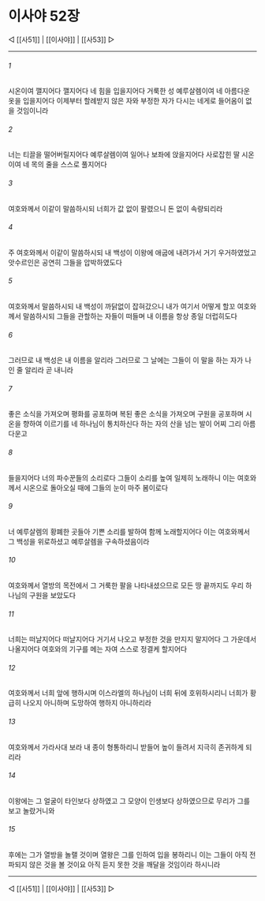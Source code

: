﻿# 이사야 52장

◁ [[사51]] | [[이사야]] | [[사53]] ▷
***

###### 1
시온이여 깰지어다 깰지어다 네 힘을 입을지어다 거룩한 성 예루살렘이여 네 아름다운 옷을 입을지어다 이제부터 할례받지 않은 자와 부정한 자가 다시는 네게로 들어옴이 없을 것임이니라

###### 2
너는 티끌을 떨어버릴지어다 예루살렘이여 일어나 보좌에 앉을지어다 사로잡힌 딸 시온이여 네 목의 줄을 스스로 풀지어다

###### 3
여호와께서 이같이 말씀하시되 너희가 값 없이 팔렸으니 돈 없이 속량되리라

###### 4
주 여호와께서 이같이 말씀하시되 내 백성이 이왕에 애굽에 내려가서 거기 우거하였었고 앗수르인은 공연히 그들을 압박하였도다

###### 5
여호와께서 말씀하시되 내 백성이 까닭없이 잡혀갔으니 내가 여기서 어떻게 할꼬 여호와께서 말씀하시되 그들을 관할하는 자들이 떠들며 내 이름을 항상 종일 더럽히도다

###### 6
그러므로 내 백성은 내 이름을 알리라 그러므로 그 날에는 그들이 이 말을 하는 자가 나인 줄 알리라 곧 내니라

###### 7
좋은 소식을 가져오며 평화를 공포하며 복된 좋은 소식을 가져오며 구원을 공포하며 시온을 향하여 이르기를 네 하나님이 통치하신다 하는 자의 산을 넘는 발이 어찌 그리 아름다운고

###### 8
들을지어다 너의 파수꾼들의 소리로다 그들이 소리를 높여 일제히 노래하니 이는 여호와께서 시온으로 돌아오실 때에 그들의 눈이 마주 봄이로다

###### 9
너 예루살렘의 황폐한 곳들아 기쁜 소리를 발하여 함께 노래할지어다 이는 여호와께서 그 백성을 위로하셨고 예루살렘을 구속하셨음이라

###### 10
여호와께서 열방의 목전에서 그 거룩한 팔을 나타내셨으므로 모든 땅 끝까지도 우리 하나님의 구원을 보았도다

###### 11
너희는 떠날지어다 떠날지어다 거기서 나오고 부정한 것을 만지지 말지어다 그 가운데서 나올지어다 여호와의 기구를 메는 자여 스스로 정결케 할지어다

###### 12
여호와께서 너희 앞에 행하시며 이스라엘의 하나님이 너희 뒤에 호위하시리니 너희가 황급히 나오지 아니하며 도망하여 행하지 아니하리라

###### 13
여호와께서 가라사대 보라 내 종이 형통하리니 받들어 높이 들려서 지극히 존귀하게 되리라

###### 14
이왕에는 그 얼굴이 타인보다 상하였고 그 모양이 인생보다 상하였으므로 무리가 그를 보고 놀랐거니와

###### 15
후에는 그가 열방을 놀랠 것이며 열왕은 그를 인하여 입을 봉하리니 이는 그들이 아직 전파되지 않은 것을 볼 것이요 아직 듣지 못한 것을 깨달을 것임이라 하시니라

***
◁ [[사51]] | [[이사야]] | [[사53]] ▷